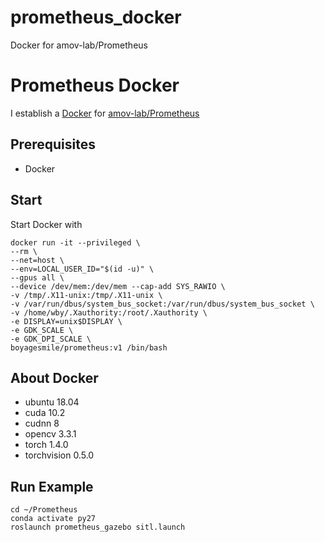 # prometheus_docker
Docker for amov-lab/Prometheus
# Prometheus Docker

I establish a [Docker](https://registry.hub.docker.com/repository/docker/boyagesmile/prometheus) for [amov-lab/Prometheus](https://github.com/amov-lab/Prometheus) 

## Prerequisites
- Docker

## Start
Start Docker with 
```
docker run -it --privileged \
--rm \
--net=host \
--env=LOCAL_USER_ID="$(id -u)" \
--gpus all \
--device /dev/mem:/dev/mem --cap-add SYS_RAWIO \
-v /tmp/.X11-unix:/tmp/.X11-unix \
-v /var/run/dbus/system_bus_socket:/var/run/dbus/system_bus_socket \
-v /home/wby/.Xauthority:/root/.Xauthority \
-e DISPLAY=unix$DISPLAY \
-e GDK_SCALE \
-e GDK_DPI_SCALE \
boyagesmile/prometheus:v1 /bin/bash
```
## About Docker
* ubuntu 18.04
* cuda 10.2
* cudnn 8
* opencv 3.3.1
* torch 1.4.0
* torchvision 0.5.0

## Run Example
```
cd ~/Prometheus
conda activate py27
roslaunch prometheus_gazebo sitl.launch
```
